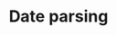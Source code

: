 ---
layout: compose
composition:
  - type: heroImage
  - type: pageMarkdown
lang-ref: date-parsing
lang: en
title: Date parsing
background: https://inaturalist-open-data.s3.amazonaws.com/photos/212581690/original.jpg
imageLicense: |
  <em>Charadrius melodus</em> Ord, 1824 observed in Canada by Steven McGrath via [iNaturalist](https://www.gbif.org/occurrence/3874089341)
#description:
height: 70vh
#toc: true
---